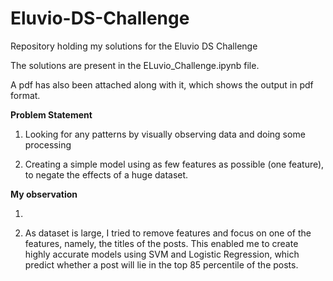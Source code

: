 # Eluvio-DS-Challenge
Repository holding my solutions for the Eluvio DS Challenge

The solutions are present in the ELuvio_Challenge.ipynb file.

A pdf has also been attached along with it, which shows the output in pdf format.

**Problem Statement**

1) Looking for any patterns by visually observing data and doing some processing

2) Creating a simple model using as few features as possible (one feature), to negate the effects of a huge dataset. 

**My observation**

1) 

2) As dataset is large, I tried to remove features and focus on one of the features, namely, the titles of the posts. This enabled me to create highly accurate models using SVM and Logistic Regression, which predict whether a post will lie in the top 85 percentile of the posts.
